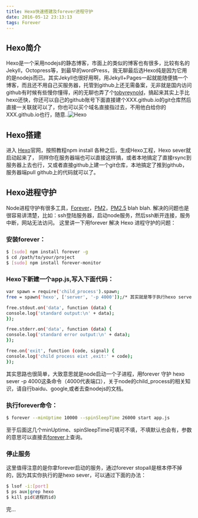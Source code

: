 ```yaml
---
title: Hexo快速搭建及forever进程守护
date: 2016-05-12 23:13:13
tags: Forever
---
```

## Hexo简介
Hexo是一个采用nodejs的静态博客，市面上的类似的博客也有很多，比较有名的Jekyll，Octopress等，到最早的wordPress，我无聊最后选Hexo纯是因为它用的是nodejs而已。其实Jekyll也很好用啊，用Jekyll+Pages一起就能随便搞一个博客，而且还不用自己买服务器，托管到github上还无需备案，无非就是国内访问github有时候有些慢你懂得，闲的无聊也弄了个[tobyreynold](https://tobyreynold.github.io/)，搞起来其实上手比hexo还快，你还可以自己的github账号下面直接建个XXX.github.io的git仓库然后直接一关联就可以了，你也可以买个域名直接指过去，不用他白给你的XXX.github.io也行，随意..![Hexo](https://hexo.io/logo.svg)
  

## Hexo搭建

进入 [Hexo](https://hexo.io/)官网，按照教程npm install 各种之后，生成Hexo工程，Hexo sever就启动起来了，
同样你在服务器端也可以直接这样搞，或者本地搞定了直接rsync到服务器上去也行，又或者直接github上建一个git仓库，本地搞定了推到github，服务器端pull github上的代码就可以了。


## Hexo进程守护

Node进程守护有很多工具，[Forever](https://www.npmjs.com/package/forever)，[PM2](http://pm2.keymetrics.io/)，[PM2.5](https://www.npmjs.com/package/pm25) blah blah.
解决的问题也是很容易讲清楚，比如：ssh登陆服务器，启动node服务，然后ssh断开连接，服务中断，网站无法访问。
这里讲一下用forever 解决 Hexo 进程守护的问题：
### 安装forever：
``` bash
$ [sudo] npm install forever -g
$ cd /path/to/your/project
$ [sudo] npm install forever-monitor
```

### Hexo下新建一个app.js,写入下面代码：
``` bash
var spawn = require('child_process').spawn;
free = spawn('hexo', ['server', '-p 4000']);/* 其实就是等于执行hexo server -p 4000*/

free.stdout.on('data', function (data) {
console.log('standard output:\n' + data);
});

free.stderr.on('data', function (data) { 
console.log('standard error output:\n' + data);
});

free.on('exit', function (code, signal) {
console.log('child process eixt ,exit:' + code);
});
```

其实思路也很简单，大致意思就是node启动一个子进程，用forever 守护 hexo sever -p 4000这条命令（4000代表端口），关于node的child_process的相关知识，请自行baidu、google,或者去查nodejs的文档。

### 执行forever命令：
``` bash
$ forever --minUptime 10000 --spinSleepTime 26000 start app.js
```

至于后面这几个minUptime、spinSleepTime可填可不填，不填默认也会有，参数的意思可以直接去[forever](https://www.npmjs.com/package/forever)上查询。

### 停止服务

这里值得注意的是你拿forever启动的服务，通过forever stopall是根本停不掉的，因为其实你执行的是hexo sever，可以通过下面的办法：
``` bash
$ lsof -i:[port]
$ ps aux|grep hexo
$ kill pid(进程的id)
```

完...





